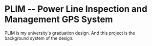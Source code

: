 PLIM -- Power Line Inspection and Management GPS System
===================================
PLIM is my university's graduation design. And this project is the background system of the design.
